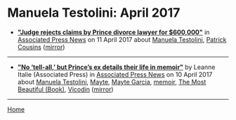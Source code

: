 # Manuela Testolini: April 2017

 - [**"Judge rejects claims by Prince divorce lawyer for $600,000"**](https://www.apnews.com/061fb04e9fcf448782e9b921b971eac9) in [Associated Press News](https://www.apnews.com/) on 11 April 2017 about [Manuela Testolini](../../topics/manuela-testolini/index.md), [Patrick Cousins](../../topics/patrick-cousins/index.md) ([mirror](https://web.archive.org/web/*/https://www.apnews.com/061fb04e9fcf448782e9b921b971eac9))

----

 - [**"No ‘tell-all,’ but Prince’s ex details their life in memoir"**](https://www.apnews.com/0c93c63651ef4f15adde78e51b38c197) by Leanne Italie (Associated Press) in [Associated Press News](https://www.apnews.com/) on 10 April 2017 about [Manuela Testolini](../../topics/manuela-testolini/index.md), [Mayte](../../topics/mayte/index.md), [Mayte Garcia](../../topics/mayte-garcia/index.md), [memoir](../../topics/memoir/index.md), [The Most Beautiful (Book)](../../topics/book/the-most-beautiful/index.md), [Vicodin](../../topics/vicodin/index.md) ([mirror](https://web.archive.org/web/*/https://www.apnews.com/0c93c63651ef4f15adde78e51b38c197))

----

[Home](./)
